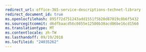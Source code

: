 ```yaml
---
redirect_url: office-365-service-descriptions-technet-library
redirect_document_id: true
ms.openlocfilehash: 895f72d751243add1551f5b20d87019c0b6f5432
ms.sourcegitcommit: d6dfbaacd56c0855e12500b38acd06be16cd1560
ms.translationtype: MT
ms.contentlocale: zh-TW
ms.lasthandoff: 09/19/2018
ms.locfileid: "24035262"
---
```

